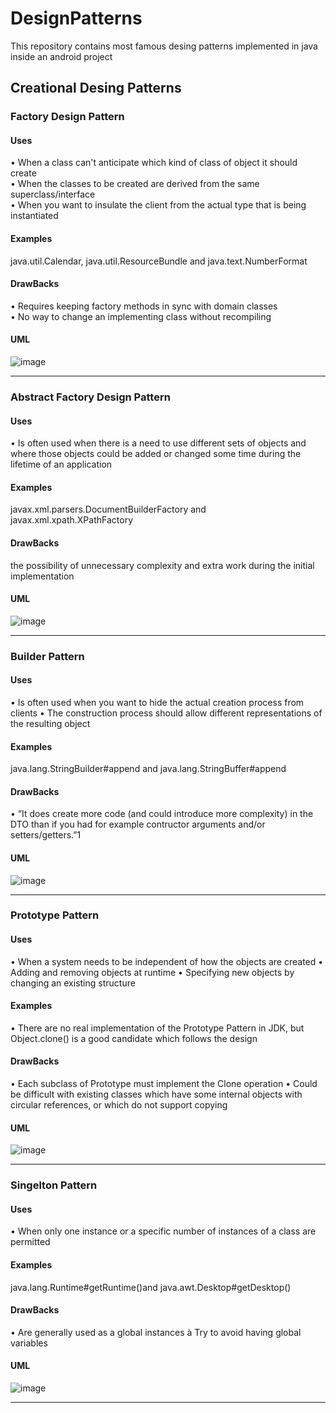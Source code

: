 # DesignPatterns 

This repository contains most famous desing patterns implemented in java inside an android project 

## Creational Desing Patterns 

### Factory Design Pattern 
#### Uses 
• When a class can't anticipate which kind of
class of object it should create <br />
• When the classes to be created are derived
from the same superclass/interface  <br />
• When you want to insulate the client from the
actual type that is being instantiated <br /> 
#### Examples 
java.util.Calendar,
java.util.ResourceBundle and
java.text.NumberFormat
#### DrawBacks
• Requires keeping factory methods in sync with
domain classes<br /> 
• No way to change an implementing class
without recompiling<br /> 
#### UML 
![image](https://user-images.githubusercontent.com/60134186/173240403-fdb86958-24b8-4b8d-8e68-77f2d4c32ee0.png)
 <hr/>

### Abstract Factory Design Pattern 
#### Uses 
• Is often used when there is a need to use
different sets of objects and where those
objects could be added or changed some
time during the lifetime of an application
#### Examples 
javax.xml.parsers.DocumentBuilderFactory
and javax.xml.xpath.XPathFactory
#### DrawBacks
the possibility of unnecessary complexity and
extra work during the initial implementation
#### UML 
![image](https://user-images.githubusercontent.com/60134186/173241112-ab173c10-66c3-48b9-b38b-655a0842ef84.png)
 <hr/>

### Builder Pattern 
#### Uses 
• Is often used when you want to hide the
actual creation process from clients
• The construction process should allow different
representations of the resulting object
#### Examples 
java.lang.StringBuilder#append and
java.lang.StringBuffer#append
#### DrawBacks
• “It does create more code (and could
introduce more complexity) in the DTO than if
you had for example contructor arguments
and/or setters/getters.”1
#### UML 
 ![image](https://user-images.githubusercontent.com/60134186/173241689-d78191b3-9887-4548-981d-9a5b69de9efd.png)
 <hr/>

### Prototype Pattern 
#### Uses 
• When a system needs to be independent of
how the objects are created
• Adding and removing objects at runtime
• Specifying new objects by changing an
existing structure
#### Examples 
• There are no real implementation of the
Prototype Pattern in JDK, but Object.clone()
is a good candidate which follows the design
#### DrawBacks
• Each subclass of Prototype must implement
the Clone operation
• Could be difficult with existing classes which
have some internal objects with circular
references, or which do not support copying
#### UML 
 ![image](https://user-images.githubusercontent.com/60134186/173245655-969a71ef-c52c-4772-aa18-02466b643173.png)
 <hr/>


### Singelton Pattern 
#### Uses 
• When only one instance or a specific number
of instances of a class are permitted
#### Examples 
java.lang.Runtime#getRuntime()and
java.awt.Desktop#getDesktop()
#### DrawBacks
• Are generally used as a global instances à Try
to avoid having global variables
#### UML 
![image](https://user-images.githubusercontent.com/60134186/173246908-93eb8fdc-6cf4-4579-9023-e427722a9cc0.png)
 <hr/>
 
 
 













